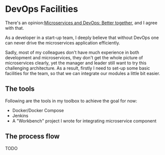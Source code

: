 # DevOps Facilities 

There's an opinion:[Microservices and DevOps: Better together](https://www.mulesoft.com/resources/api/microservices-devops-better-together), and I agree with that.

As a developer in a start-up team, I deeply believe that without DevOps one can never drive the microservices application efficiently.

Sadly, most of my colleagues don't have much experience in both development and microservices, they don't get the whole picture of microservices clearly, yet the manager and leader still want to try this challenging architecture. As a result, firstly I need to set-up some basic facilities for the team, so that we can integrate our modules a little bit easier.

## The tools

Following are the tools in my toolbox to achieve the goal for now:
* Docker/Docker Compose
* Jenkins
* A "Workbench" project I wrote for integrating microservice component

## The process flow

TODO

